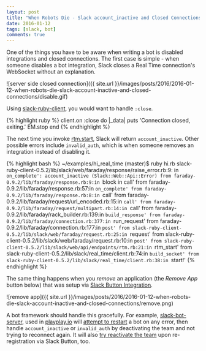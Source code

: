 ```yaml
---
layout: post
title: "When Robots Die - Slack account_inactive and Closed Connections"
date: 2016-01-12
tags: [slack, bot]
comments: true
---
```

One of the things you have to be aware when writing a bot is disabled integrations and closed connections. The first case is simple - when someone disables a bot integration, Slack closes a Real Time connection's WebSocket without an explanation.

![server side closed connection]({{ site.url }}/images/posts/2016/2016-01-12-when-robots-die-slack-account-inactive-and-closed-connections/disable.gif)

Using [slack-ruby-client](https://github.com/slack-ruby/slack-ruby-client), you would want to handle `:close`.

{% highlight ruby %}
client.on :close do |_data|
  puts 'Connection closed, exiting.'
  EM.stop
end
{% endhighlight %}

The next time you invoke [rtm.start](https://api.slack.com/methods/rtm.start), Slack will return `account_inactive`. Other possible errors include `invalid_auth`, which is when someone removes an integration instead of disabling it.

{% highlight bash %}
~/examples/hi_real_time (master)$ ruby hi.rb
slack-ruby-client-0.5.2/lib/slack/web/faraday/response/raise_error.rb:9:
  in `on_complete': account_inactive (Slack::Web::Api::Error)
    from faraday-0.9.2/lib/faraday/response.rb:9:in `block in call'
    from faraday-0.9.2/lib/faraday/response.rb:57:in `on_complete'
    from faraday-0.9.2/lib/faraday/response.rb:8:in `call'
    from faraday-0.9.2/lib/faraday/request/url_encoded.rb:15:in `call'
    from faraday-0.9.2/lib/faraday/request/multipart.rb:14:in `call'
    from faraday-0.9.2/lib/faraday/rack_builder.rb:139:in `build_response'
    from faraday-0.9.2/lib/faraday/connection.rb:377:in `run_request'
    from faraday-0.9.2/lib/faraday/connection.rb:177:in `post'
    from slack-ruby-client-0.5.2/lib/slack/web/faraday/request.rb:25:in `request'
    from slack-ruby-client-0.5.2/lib/slack/web/faraday/request.rb:10:in `post'
    from slack-ruby-client-0.5.2/lib/slack/web/api/endpoints/rtm.rb:21:in `rtm_start'
    from slack-ruby-client-0.5.2/lib/slack/real_time/client.rb:74:in `build_socket'
    from slack-ruby-client-0.5.2/lib/slack/real_time/client.rb:38:in `start!'
{% endhighlight %}

The same thing happens when you _remove_ an application (the _Remove App_ button below) that was setup via [Slack Button Integration](https://api.slack.com/docs/slack-button).

![remove app]({{ site.url }}/images/posts/2016/2016-01-12-when-robots-die-slack-account-inactive-and-closed-connections/remove.png)

A bot framework should handle this gracefully. For example, [slack-bot-server](https://github.com/slack-ruby/slack-ruby-bot-server), used in [playplay.io](https://www.playplay.io) will [attempt to restart](https://github.com/slack-ruby/slack-ruby-bot-server/blob/693a5c4887b19ca030a6a244e639ed9acf77f5fe/slack-bot-server/service.rb#L46) a bot on any error, then handle `account_inactive` or `invalid_auth` by deactivating the team and not trying to reconnect again. It will also [try reactivate the team](https://github.com/slack-ruby/slack-ruby-bot-server/blob/693a5c4887b19ca030a6a244e639ed9acf77f5fe/slack-bot-server/api/endpoints/teams_endpoint.rb#L49) upon re-registration via Slack Button, too.
